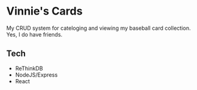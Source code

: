# Vinnie's Cards

My CRUD system for cateloging and viewing my baseball card collection. Yes, I do have friends.

## Tech

- ReThinkDB
- NodeJS/Express
- React

